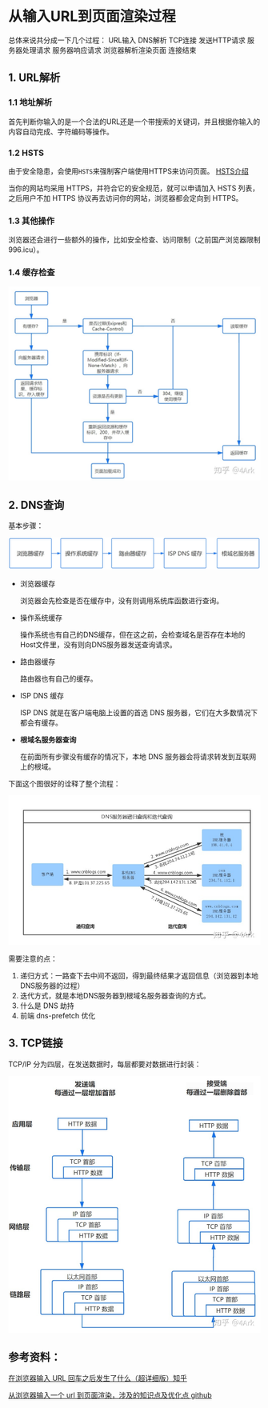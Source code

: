 # 从输入URL到页面渲染过程

总体来说共分成一下几个过程：
URL输入
DNS解析
TCP连接
发送HTTP请求
服务器处理请求
服务器响应请求
浏览器解析渲染页面
连接结束

## 1. URL解析

### 1.1 地址解析

首先判断你输入的是一个合法的URL还是一个带搜索的关键词，并且根据你输入的内容自动完成、字符编码等操作。

### 1.2 HSTS

由于安全隐患，会使用`HSTS`来强制客户端使用HTTPS来访问页面。 [HSTS介绍](https://www.jianshu.com/p/caa80c7ad45c)

当你的网站均采用 HTTPS，并符合它的安全规范，就可以申请加入 HSTS 列表，之后用户不加 HTTPS 协议再去访问你的网站，浏览器都会定向到 HTTPS。

### 1.3 其他操作

浏览器还会进行一些额外的操作，比如安全检查、访问限制（之前国产浏览器限制 996.icu）。

### 1.4 缓存检查

![](./img/006-url.jpg)



## 2. DNS查询

基本步骤：

![](./img/007-url.jpg)

- 浏览器缓存

  浏览器会先检查是否在缓存中，没有则调用系统库函数进行查询。

- 操作系统缓存

  操作系统也有自己的DNS缓存，但在这之前，会检查域名是否存在本地的Host文件里，没有则向DNS服务器发送查询请求。

- 路由器缓存

  路由器也有自己的缓存。

- ISP DNS 缓存

  ISP DNS 就是在客户端电脑上设置的首选 DNS 服务器，它们在大多数情况下都会有缓存。

- **根域名服务器查询**

  在前面所有步骤没有缓存的情况下，本地 DNS 服务器会将请求转发到互联网上的根域。

下面这个图很好的诠释了整个流程：

![](./img/008-url.jpg)

需要注意的点：

1. 递归方式：一路查下去中间不返回，得到最终结果才返回信息（浏览器到本地DNS服务器的过程）
2. 迭代方式，就是本地DNS服务器到根域名服务器查询的方式。
3. 什么是 DNS 劫持
4. 前端 dns-prefetch 优化

## 3. TCP链接

TCP/IP 分为四层，在发送数据时，每层都要对数据进行封装：

![](./img/009-url.jpg)





## 参考资料：

[在浏览器输入 URL 回车之后发生了什么（超详细版）知乎](https://zhuanlan.zhihu.com/p/80551769)

[从浏览器输入一个 url 到页面渲染，涉及的知识点及优化点 github](https://github.com/sunyongjian/blog/issues/34)